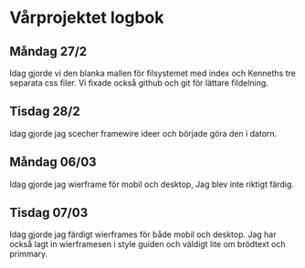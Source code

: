 # Vårprojektet logbok

## **Måndag 27/2** 
Idag gjorde vi den blanka mallen för filsystemet med index och Kenneths tre separata css filer. Vi fixade också github och git för lättare fildelning.


## **Tisdag 28/2**

Idag gjorde jag scecher framewire ideer och började göra den i datorn. 


## **Måndag 06/03**

Idag gjorde jag wierframe för mobil och desktop, Jag blev inte riktigt färdig.

## **Tisdag 07/03**

Idag gjorde jag färdigt wierframes för både mobil och desktop. Jag har också lagt in wierframesen i style guiden och väldigt lite om brödtext och primmary.